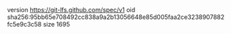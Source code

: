 version https://git-lfs.github.com/spec/v1
oid sha256:95bb65e708492cc838a9a2b13056648e85d005faa2ce3238907882fc5e9c3c58
size 1695
